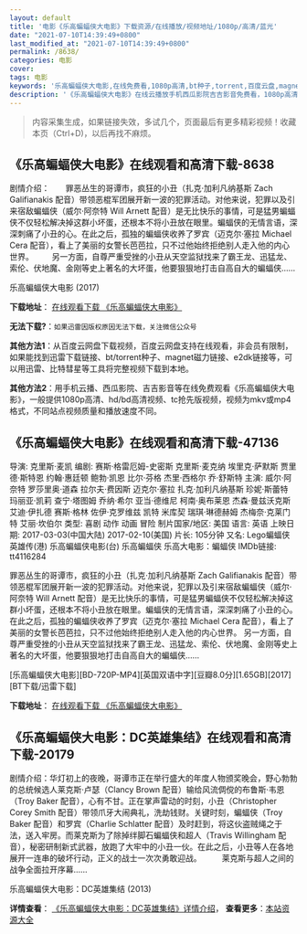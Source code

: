 ```yaml
---
layout: default
title: '电影《乐高蝙蝠侠大电影》下载资源/在线播放/视频地址/1080p/高清/蓝光'
date: "2021-07-10T14:39:49+0800"
last_modified_at: "2021-07-10T14:39:49+0800"
permalink: /8638/
categories: 电影
cover:
tags: 电影
keywords: '乐高蝙蝠侠大电影,在线免费看,1080p高清,bt种子,torrent,百度云盘,magnet,磁力链,迅雷下载资源'
description: '《乐高蝙蝠侠大电影》在线云播放手机西瓜影院吉吉影音免费看，1080p高清bd/hd未删减完整版和tc抢先枪版，mkv/mp4格式，附带bt/torrent种子、magnet/磁力链、百度云盘、网盘资源迅雷下载链接'
---
```


>内容采集生成，如果链接失效，多试几个，页面最后有更多精彩视频！收藏本页（Ctrl+D)，以后再找不麻烦。


## 《乐高蝙蝠侠大电影》在线观看和高清下载-8638

剧情介绍：　　罪恶丛生的哥谭市，疯狂的小丑（扎克·加利凡纳基斯 Zach Galifianakis 配音）带领恶棍军团展开新一波的犯罪活动。对他来说，犯罪以及引来宿敌蝙蝠侠（威尔·阿奈特 Will Arnett 配音）是无比快乐的事情，可是猛男蝙蝠侠不仅轻松解决掉这群小坏蛋，还根本不将小丑放在眼里。蝙蝠侠的无情言语，深深刺痛了小丑的心。在此之后，孤独的蝙蝠侠收养了罗宾（迈克尔·塞拉 Michael Cera 配音），看上了美丽的女警长芭芭拉，只不过他始终拒绝别人走入他的内心世界。 　　另一方面，自尊严重受挫的小丑从天空监狱找来了霸王龙、迅猛龙、索伦、伏地魔、金刚等史上著名的大坏蛋，他要狠狠地打击自高自大的蝙蝠侠……


乐高蝙蝠侠大电影 (2017)

**下载地址**： [在线观看下载 《乐高蝙蝠侠大电影》](https://www.btbtdy.me/btdy/dy10686.html) 


**无法下载?**：`如果迅雷因版权原因无法下载，关注微信公众号 `

**其他方法1**：从百度云网盘下载视频，百度云网盘支持在线观看，非会员有限制，如果能找到迅雷下载链接、bt/torrent种子、magnet磁力链接、e2dk链接等，可以用迅雷、比特彗星等工具将完整视频下载到本地。

**其他方法2**：用手机云播、西瓜影院、吉吉影音等在线免费观看《乐高蝙蝠侠大电影》，一般提供1080p高清、hd/bd高清视频、tc抢先版视频，视频为mkv或mp4格式，不同站点视频质量和播放速度不同。


## 《乐高蝙蝠侠大电影》在线观看和高清下载-47136

导演: 克里斯·麦凯 编剧: 赛斯·格雷厄姆-史密斯 克里斯·麦克纳 埃里克·萨默斯 贾里德·斯特恩 约翰·惠廷顿 鲍勃·凯恩 比尔·芬格 杰里·西格尔 乔·舒斯特 主演: 威尔·阿奈特 罗莎里奥·道森 拉尔夫·费因斯 迈克尔·塞拉 扎克·加利凡纳基斯 珍妮·斯蕾特 玛丽亚·凯莉 查宁·塔图姆 乔纳·希尔 亚当·德维尼 柯南·奥布莱恩 杰森·曼兹沃克斯 艾迪·伊扎德 赛斯·格林 佐伊·克罗维兹 凯特 米库契 瑞琪·琳德赫姆 杰梅奈·克莱门特 艾丽·坎伯尔 类型: 喜剧 动作 动画 冒险 制片国家/地区: 美国 语言: 英语 上映日期: 2017-03-03(中国大陆) 2017-02-10(美国) 片长: 105分钟 又名: Lego蝙蝠侠英雄传(港) 乐高蝙蝠侠电影(台) 乐高蝙蝠侠 乐高大电影：蝙蝠侠 IMDb链接: tt4116284

罪恶丛生的哥谭市，疯狂的小丑（扎克·加利凡纳基斯 Zach Galifianakis 配音）带领恶棍军团展开新一波的犯罪活动。对他来说，犯罪以及引来宿敌蝙蝠侠（威尔·阿奈特 Will Arnett 配音）是无比快乐的事情，可是猛男蝙蝠侠不仅轻松解决掉这群小坏蛋，还根本不将小丑放在眼里。蝙蝠侠的无情言语，深深刺痛了小丑的心。在此之后，孤独的蝙蝠侠收养了罗宾（迈克尔·塞拉 Michael Cera 配音），看上了美丽的女警长芭芭拉，只不过他始终拒绝别人走入他的内心世界。 另一方面，自尊严重受挫的小丑从天空监狱找来了霸王龙、迅猛龙、索伦、伏地魔、金刚等史上著名的大坏蛋，他要狠狠地打击自高自大的蝙蝠侠……


[乐高蝙蝠侠大电影][BD-720P-MP4][英国双语中字][豆瓣8.0分][1.65GB][2017][BT下载/迅雷下载]

**下载地址**： [在线观看下载 《乐高蝙蝠侠大电影》](https://www.btdx8.com/torrent/lgbfxddy_2017.html) 


## 《乐高蝙蝠侠大电影：DC英雄集结》在线观看和高清下载-20179

剧情介绍：华灯初上的夜晚，哥谭市正在举行盛大的年度人物颁奖晚会，野心勃勃的总统候选人莱克斯·卢瑟（Clancy Brown 配音）输给风流倜傥的布鲁斯·韦恩（Troy Baker 配音），心有不甘。正在掌声雷动的时刻，小丑（Christopher Corey Smith 配音）带领爪牙大闹典礼，洗劫钱财。关键时刻，蝙蝠侠（Troy Baker 配音）和罗宾（Charlie Schlatter 配音）及时赶到，将这伙盗贼绳之于法，送入牢房。而莱克斯为了除掉绊脚石蝙蝠侠和超人（Travis Willingham 配音），秘密研制新式武器，放跑了大牢中的小丑一伙。在此之后，小丑等人在各地展开一连串的破坏行动，正义的战士一次次勇敢迎战。  　　莱克斯与超人之间的战争全面拉开序幕……


乐高蝙蝠侠大电影：DC英雄集结 (2013)

**详情查看**： [《乐高蝙蝠侠大电影：DC英雄集结》详情介绍](/movie/20179/)， **查看更多**：[本站资源大全](/movie/t/all/)


